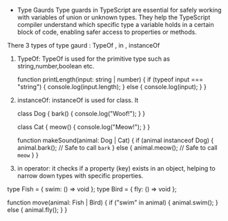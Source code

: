 * Type Gaurds 
Type guards in TypeScript are essential for safely working with variables of union or unknown types. They help the TypeScript compiler understand which specific type a variable holds in a certain block of code, enabling safer access to properties or methods.

There 3 types of type gaurd : TypeOf , in , instanceOf

 1. TypeOf: TypeOf is used for the primitive type such as string,number,boolean etc.

    function printLength(input: string | number) {
         if (typeof input === "string") {
         console.log(input.length);
       } 
        else {
       console.log(input);
      }
    }

 2. instanceOf: instanceOf is used for class. It 

     class Dog {
      bark() { console.log("Woof!"); }
    }

    class Cat {
      meow() { console.log("Meow!"); }
    }

    function makeSound(animal: Dog | Cat) {
        if (animal instanceof Dog) {
        animal.bark(); // Safe to call `bark`
     } else {
       animal.meow(); // Safe to call `meow`
    }
  }

  3. in operator: it checks if a property (key) exists in an object, helping to narrow down types with specific properties.

  type Fish = { swim: () => void };
type Bird = { fly: () => void };

  function move(animal: Fish | Bird) {
    if ("swim" in animal) {
        animal.swim(); 
    } else {
        animal.fly();
    }
}